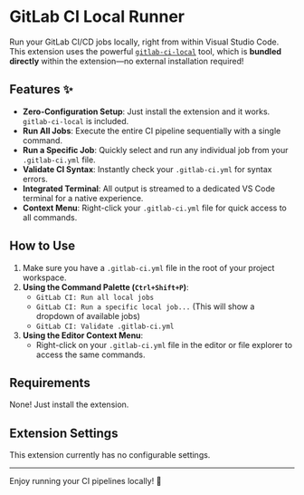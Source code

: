 # GitLab CI Local Runner

Run your GitLab CI/CD jobs locally, right from within Visual Studio Code. This extension uses the powerful [`gitlab-ci-local`](https://github.com/firecow/gitlab-ci-local) tool, which is **bundled directly** within the extension—no external installation required!


## Features ✨

* **Zero-Configuration Setup**: Just install the extension and it works. `gitlab-ci-local` is included.
* **Run All Jobs**: Execute the entire CI pipeline sequentially with a single command.
* **Run a Specific Job**: Quickly select and run any individual job from your `.gitlab-ci.yml` file.
* **Validate CI Syntax**: Instantly check your `.gitlab-ci.yml` for syntax errors.
* **Integrated Terminal**: All output is streamed to a dedicated VS Code terminal for a native experience.
* **Context Menu**: Right-click your `.gitlab-ci.yml` file for quick access to all commands.

## How to Use

1.  Make sure you have a `.gitlab-ci.yml` file in the root of your project workspace.
2.  **Using the Command Palette (`Ctrl+Shift+P`)**:
    * `GitLab CI: Run all local jobs`
    * `GitLab CI: Run a specific local job...` (This will show a dropdown of available jobs)
    * `GitLab CI: Validate .gitlab-ci.yml`
3.  **Using the Editor Context Menu**:
    * Right-click on your `.gitlab-ci.yml` file in the editor or file explorer to access the same commands.


## Requirements

None! Just install the extension.


## Extension Settings

This extension currently has no configurable settings.

---

Enjoy running your CI pipelines locally! 🚀